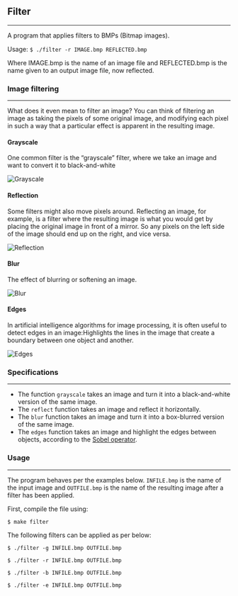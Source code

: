 ## Filter 

-----

A program that applies filters to BMPs (Bitmap images).

Usage: `$ ./filter -r IMAGE.bmp REFLECTED.bmp`

Where IMAGE.bmp is the name of an image file and REFLECTED.bmp is the name given to an output image file, now reflected.

### Image filtering

-----
What does it even mean to filter an image? You can think of filtering an image as taking the pixels of some original image, and modifying each pixel in such a way that a particular effect is apparent in the resulting image.

#### Grayscale
One common filter is the “grayscale” filter, where we take an image and want to convert it to black-and-white

![Grayscale]()

#### Reflection
Some filters might also move pixels around. Reflecting an image, for example, is a filter where the resulting image is what you would get by placing the original image in front of a mirror. So any pixels on the left side of the image should end up on the right, and vice versa.

![Reflection]()

#### Blur
The effect of blurring or softening an image.

![Blur]()

#### Edges
In artificial intelligence algorithms for image processing, it is often useful to detect edges in an image:Highlights the lines in the image that create a boundary between one object and another.

![Edges]()

### Specifications

----

- The function `grayscale` takes an image and turn it into a black-and-white version of the same image.
- The `reflect` function takes an image and reflect it horizontally.
- The `blur` function takes an image and turn it into a box-blurred version of the same image.
- The `edges` function takes an image and highlight the edges between objects, according to the [Sobel operator](https://en.wikipedia.org/wiki/Sobel_operator).

### Usage

----
The program behaves per the examples below. `INFILE.bmp` is the name of the input image and `OUTFILE.bmp` is the name of the resulting image after a filter has been applied.

First, compile the file using:

`$ make filter`

The following filters can be applied as per below:

`$ ./filter -g INFILE.bmp OUTFILE.bmp`

`$ ./filter -r INFILE.bmp OUTFILE.bmp`

`$ ./filter -b INFILE.bmp OUTFILE.bmp`

`$ ./filter -e INFILE.bmp OUTFILE.bmp`


